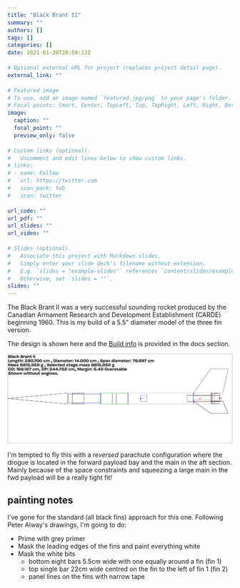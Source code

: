 ```yaml
---
title: "Black Brant II"
summary: ""
authors: []
tags: []
categories: []
date: 2021-01-30T20:59:13Z

# Optional external URL for project (replaces project detail page).
external_link: ""

# Featured image
# To use, add an image named `featured.jpg/png` to your page's folder.
# Focal points: Smart, Center, TopLeft, Top, TopRight, Left, Right, BottomLeft, Bottom, BottomRight.
image:
  caption: ""
  focal_point: ""
  preview_only: false

# Custom links (optional).
#   Uncomment and edit lines below to show custom links.
# links:
# - name: Follow
#   url: https://twitter.com
#   icon_pack: fab
#   icon: twitter

url_code: ""
url_pdf: ""
url_slides: ""
url_video: ""

# Slides (optional).
#   Associate this project with Markdown slides.
#   Simply enter your slide deck's filename without extension.
#   E.g. `slides = "example-slides"` references `content/slides/example-slides.md`.
#   Otherwise, set `slides = ""`.
slides: ""
---
```


The Black Brant II was a very successful sounding rocket produced by the Canadian Armament Research and Development Establishment (CARDE) beginning 1960. This is my build of a 5.5" diameter model of the three fin version.

The design is shown here and the [Build info](/docs/builds/black-brant-ii/) is provided in the docs section.

![sim image](rocksim.jpg)

I'm tempted to fly this with a _reversed_ parachute configuration where the drogue is located in the forward payload bay and the main in the aft section. Mainly because of the space constraints and squeezing a large main in the fwd payload will be a really tight fit!

## painting notes

I've gone for the standard (all black fins) approach for this one. Following Peter Alway's drawings, I'm going to do:

* Prime with grey primer
* Mask the leading edges of the fins and paint everything white
* Mask the white bits
  * bottom eight bars 5.5cm wide with one equally around a fin (fin 1)
  * top single bar 22cm wide centred on the fin to the left of fin 1 (fin 2)
  * panel lines on the fins with narrow tape
